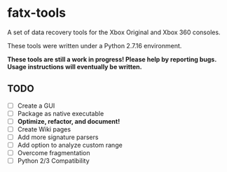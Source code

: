 # fatx-tools
A set of data recovery tools for the Xbox Original and Xbox 360 consoles.

These tools were written under a Python 2.7.16 environment.

**These tools are still a work in progress! Please help by reporting bugs. Usage instructions will eventually be written.**

## TODO
- [ ] Create a GUI
- [ ] Package as native executable
- [ ] **Optimize, refactor, and document!**
- [ ] Create Wiki pages
- [ ] Add more signature parsers
- [ ] Add option to analyze custom range
- [ ] Overcome fragmentation
- [ ] Python 2/3 Compatibility
